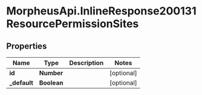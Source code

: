 # MorpheusApi.InlineResponse200131ResourcePermissionSites

## Properties

Name | Type | Description | Notes
------------ | ------------- | ------------- | -------------
**id** | **Number** |  | [optional] 
**_default** | **Boolean** |  | [optional] 


